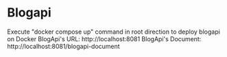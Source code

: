 # Blogapi
Execute "docker compose up" command in root direction to deploy blogapi on Docker
BlogApi's URL: http://localhost:8081
BlogApi's Document: http://localhost:8081/blogapi-document